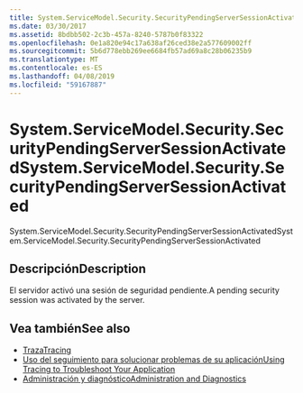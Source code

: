 ```yaml
---
title: System.ServiceModel.Security.SecurityPendingServerSessionActivated
ms.date: 03/30/2017
ms.assetid: 8bdbb502-2c3b-457a-8240-5787b0f83322
ms.openlocfilehash: 0e1a820e94c17a638af26ced38e2a577609002ff
ms.sourcegitcommit: 5b6d778ebb269ee6684fb57ad69a8c28b06235b9
ms.translationtype: MT
ms.contentlocale: es-ES
ms.lasthandoff: 04/08/2019
ms.locfileid: "59167887"
---
```

# <a name="systemservicemodelsecuritysecuritypendingserversessionactivated"></a><span data-ttu-id="b1242-102">System.ServiceModel.Security.SecurityPendingServerSessionActivated</span><span class="sxs-lookup"><span data-stu-id="b1242-102">System.ServiceModel.Security.SecurityPendingServerSessionActivated</span></span>
<span data-ttu-id="b1242-103">System.ServiceModel.Security.SecurityPendingServerSessionActivated</span><span class="sxs-lookup"><span data-stu-id="b1242-103">System.ServiceModel.Security.SecurityPendingServerSessionActivated</span></span>  
  
## <a name="description"></a><span data-ttu-id="b1242-104">Descripción</span><span class="sxs-lookup"><span data-stu-id="b1242-104">Description</span></span>  
 <span data-ttu-id="b1242-105">El servidor activó una sesión de seguridad pendiente.</span><span class="sxs-lookup"><span data-stu-id="b1242-105">A pending security session was activated by the server.</span></span>  
  
## <a name="see-also"></a><span data-ttu-id="b1242-106">Vea también</span><span class="sxs-lookup"><span data-stu-id="b1242-106">See also</span></span>

- [<span data-ttu-id="b1242-107">Traza</span><span class="sxs-lookup"><span data-stu-id="b1242-107">Tracing</span></span>](../../../../../docs/framework/wcf/diagnostics/tracing/index.md)
- [<span data-ttu-id="b1242-108">Uso del seguimiento para solucionar problemas de su aplicación</span><span class="sxs-lookup"><span data-stu-id="b1242-108">Using Tracing to Troubleshoot Your Application</span></span>](../../../../../docs/framework/wcf/diagnostics/tracing/using-tracing-to-troubleshoot-your-application.md)
- [<span data-ttu-id="b1242-109">Administración y diagnóstico</span><span class="sxs-lookup"><span data-stu-id="b1242-109">Administration and Diagnostics</span></span>](../../../../../docs/framework/wcf/diagnostics/index.md)
